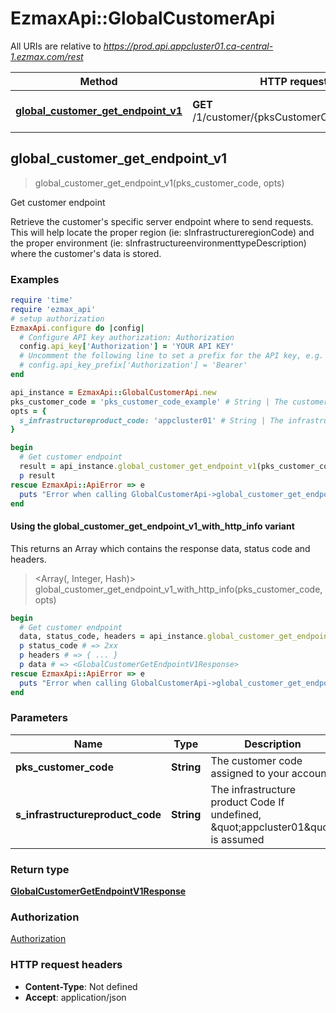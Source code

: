 # EzmaxApi::GlobalCustomerApi

All URIs are relative to *https://prod.api.appcluster01.ca-central-1.ezmax.com/rest*

| Method | HTTP request | Description |
| ------ | ------------ | ----------- |
| [**global_customer_get_endpoint_v1**](GlobalCustomerApi.md#global_customer_get_endpoint_v1) | **GET** /1/customer/{pksCustomerCode}/endpoint | Get customer endpoint |


## global_customer_get_endpoint_v1

> <GlobalCustomerGetEndpointV1Response> global_customer_get_endpoint_v1(pks_customer_code, opts)

Get customer endpoint

Retrieve the customer's specific server endpoint where to send requests. This will help locate the proper region (ie: sInfrastructureregionCode) and the proper environment (ie: sInfrastructureenvironmenttypeDescription) where the customer's data is stored.

### Examples

```ruby
require 'time'
require 'ezmax_api'
# setup authorization
EzmaxApi.configure do |config|
  # Configure API key authorization: Authorization
  config.api_key['Authorization'] = 'YOUR API KEY'
  # Uncomment the following line to set a prefix for the API key, e.g. 'Bearer' (defaults to nil)
  # config.api_key_prefix['Authorization'] = 'Bearer'
end

api_instance = EzmaxApi::GlobalCustomerApi.new
pks_customer_code = 'pks_customer_code_example' # String | The customer code assigned to your account
opts = {
  s_infrastructureproduct_code: 'appcluster01' # String | The infrastructure product Code  If undefined, \"appcluster01\" is assumed
}

begin
  # Get customer endpoint
  result = api_instance.global_customer_get_endpoint_v1(pks_customer_code, opts)
  p result
rescue EzmaxApi::ApiError => e
  puts "Error when calling GlobalCustomerApi->global_customer_get_endpoint_v1: #{e}"
end
```

#### Using the global_customer_get_endpoint_v1_with_http_info variant

This returns an Array which contains the response data, status code and headers.

> <Array(<GlobalCustomerGetEndpointV1Response>, Integer, Hash)> global_customer_get_endpoint_v1_with_http_info(pks_customer_code, opts)

```ruby
begin
  # Get customer endpoint
  data, status_code, headers = api_instance.global_customer_get_endpoint_v1_with_http_info(pks_customer_code, opts)
  p status_code # => 2xx
  p headers # => { ... }
  p data # => <GlobalCustomerGetEndpointV1Response>
rescue EzmaxApi::ApiError => e
  puts "Error when calling GlobalCustomerApi->global_customer_get_endpoint_v1_with_http_info: #{e}"
end
```

### Parameters

| Name | Type | Description | Notes |
| ---- | ---- | ----------- | ----- |
| **pks_customer_code** | **String** | The customer code assigned to your account |  |
| **s_infrastructureproduct_code** | **String** | The infrastructure product Code  If undefined, \&quot;appcluster01\&quot; is assumed | [optional] |

### Return type

[**GlobalCustomerGetEndpointV1Response**](GlobalCustomerGetEndpointV1Response.md)

### Authorization

[Authorization](../README.md#Authorization)

### HTTP request headers

- **Content-Type**: Not defined
- **Accept**: application/json

